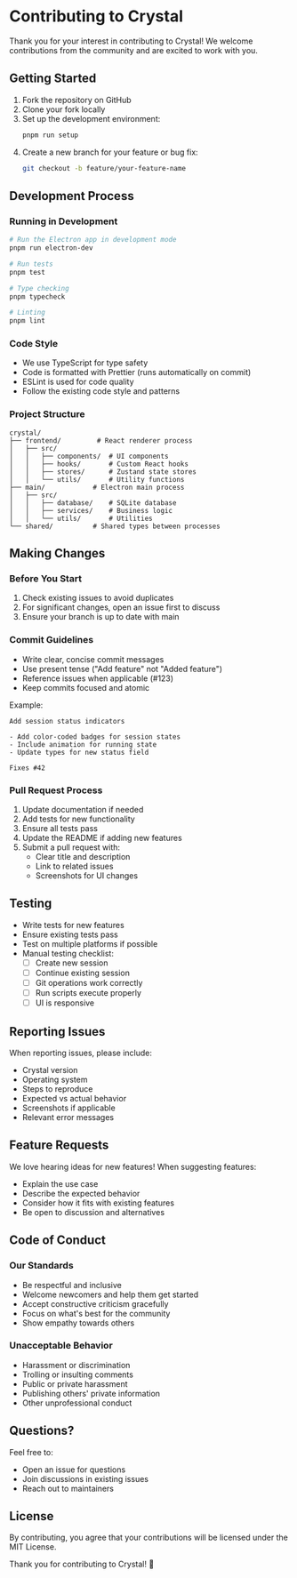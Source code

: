 # Contributing to Crystal

Thank you for your interest in contributing to Crystal! We welcome contributions from the community and are excited to work with you.

## Getting Started

1. Fork the repository on GitHub
2. Clone your fork locally
3. Set up the development environment:
   ```bash
   pnpm run setup
   ```
4. Create a new branch for your feature or bug fix:
   ```bash
   git checkout -b feature/your-feature-name
   ```

## Development Process

### Running in Development

```bash
# Run the Electron app in development mode
pnpm run electron-dev

# Run tests
pnpm test

# Type checking
pnpm typecheck

# Linting
pnpm lint
```

### Code Style

- We use TypeScript for type safety
- Code is formatted with Prettier (runs automatically on commit)
- ESLint is used for code quality
- Follow the existing code style and patterns

### Project Structure

```
crystal/
├── frontend/         # React renderer process
│   ├── src/
│   │   ├── components/  # UI components
│   │   ├── hooks/       # Custom React hooks
│   │   ├── stores/      # Zustand state stores
│   │   └── utils/       # Utility functions
├── main/            # Electron main process
│   ├── src/
│   │   ├── database/    # SQLite database
│   │   ├── services/    # Business logic
│   │   └── utils/       # Utilities
└── shared/          # Shared types between processes
```

## Making Changes

### Before You Start

1. Check existing issues to avoid duplicates
2. For significant changes, open an issue first to discuss
3. Ensure your branch is up to date with main

### Commit Guidelines

- Write clear, concise commit messages
- Use present tense ("Add feature" not "Added feature")
- Reference issues when applicable (#123)
- Keep commits focused and atomic

Example:
```
Add session status indicators

- Add color-coded badges for session states
- Include animation for running state
- Update types for new status field

Fixes #42
```

### Pull Request Process

1. Update documentation if needed
2. Add tests for new functionality
3. Ensure all tests pass
4. Update the README if adding new features
5. Submit a pull request with:
   - Clear title and description
   - Link to related issues
   - Screenshots for UI changes

## Testing

- Write tests for new features
- Ensure existing tests pass
- Test on multiple platforms if possible
- Manual testing checklist:
  - [ ] Create new session
  - [ ] Continue existing session
  - [ ] Git operations work correctly
  - [ ] Run scripts execute properly
  - [ ] UI is responsive

## Reporting Issues

When reporting issues, please include:
- Crystal version
- Operating system
- Steps to reproduce
- Expected vs actual behavior
- Screenshots if applicable
- Relevant error messages

## Feature Requests

We love hearing ideas for new features! When suggesting features:
- Explain the use case
- Describe the expected behavior
- Consider how it fits with existing features
- Be open to discussion and alternatives

## Code of Conduct

### Our Standards

- Be respectful and inclusive
- Welcome newcomers and help them get started
- Accept constructive criticism gracefully
- Focus on what's best for the community
- Show empathy towards others

### Unacceptable Behavior

- Harassment or discrimination
- Trolling or insulting comments
- Public or private harassment
- Publishing others' private information
- Other unprofessional conduct

## Questions?

Feel free to:
- Open an issue for questions
- Join discussions in existing issues
- Reach out to maintainers

## License

By contributing, you agree that your contributions will be licensed under the MIT License.

Thank you for contributing to Crystal! 🎉
